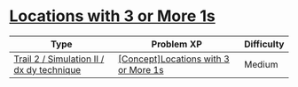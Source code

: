 # [Locations with 3 or More 1s](https://www.codetree.ai/trails/complete/curated-cards/intro-place-more-than-3-ones)

|Type|Problem XP|Difficulty|
|---|---|---|
|[Trail 2 / Simulation II / dx dy technique](https://www.codetree.ai/trail-info/novice-mid/)|[[Concept]Locations with 3 or More 1s](https://www.codetree.ai/trails/complete/curated-cards/intro-place-more-than-3-ones/)|Medium|

